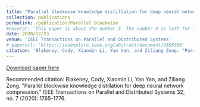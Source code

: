 ```yaml
---
title: "Parallel blockwise knowledge distillation for deep neural network compression"
collection: publications
permalink: /publication/Parallel blockwise
#excerpt: 'This paper is about the number 3. The number 4 is left for future work.'
date: 2020/12/23
venue: 'IEEE Transactions on Parallel and Distributed Systems'
# paperurl: 'https://ieeexplore.ieee.org/abstract/document/9305986'
citation: 'Blakeney, Cody, Xiaomin Li, Yan Yan, and Ziliang Zong. "Parallel blockwise knowledge distillation for deep neural network compression." IEEE Transactions on Parallel and Distributed Systems 32, no. 7 (2020): 1765-1776.'
---
```


[Download paper here](https://ieeexplore.ieee.org/abstract/document/9305986)

Recommended citation: Blakeney, Cody, Xiaomin Li, Yan Yan, and Ziliang Zong. "Parallel blockwise knowledge distillation for deep neural network compression." IEEE Transactions on Parallel and Distributed Systems 32, no. 7 (2020): 1765-1776.